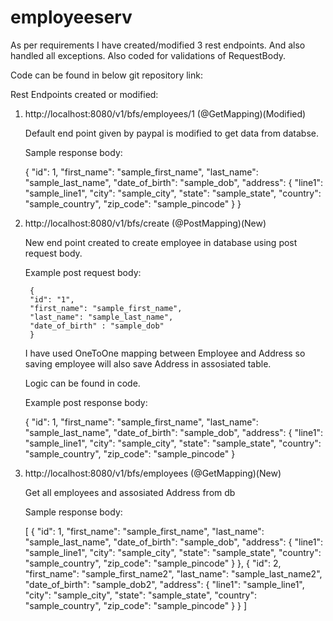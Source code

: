 # employeeserv

As per requirements I have created/modified 3 rest endpoints. And also handled all exceptions.
Also coded for validations of RequestBody.

Code can be found in below git repository link:



Rest Endpoints created or modified:

1. http://localhost:8080/v1/bfs/employees/1 (@GetMapping)(Modified)
	
   Default end point given by paypal is modified to get data from databse.
   
   Sample response body:
	
	{
		"id": 1,
		"first_name": "sample_first_name",
		"last_name": "sample_last_name",
		"date_of_birth": "sample_dob",
		"address": {
			"line1": "sample_line1",
			"city": "sample_city",
			"state": "sample_state",
			"country": "sample_country",
			"zip_code": "sample_pincode"
    }
}
	
   
2. http://localhost:8080/v1/bfs/create (@PostMapping)(New)
	
   New end point created to create employee in database using post request body.
   
   Example post request body:
   
		{
		"id": "1",
		"first_name": "sample_first_name",
		"last_name": "sample_last_name",
		"date_of_birth" : "sample_dob"
		}
		
	I have used OneToOne mapping between Employee and Address so saving employee will also save Address in assosiated table.
	
	Logic can be found in code.
	
	Example post response body:
	
	{
			"id": 1,
			"first_name": "sample_first_name",
			"last_name": "sample_last_name",
			"date_of_birth": "sample_dob",
			 "address": {
				"line1": "sample_line1",
				"city": "sample_city",
				"state": "sample_state",
				"country": "sample_country",
				"zip_code": "sample_pincode"
    }
   
3. http://localhost:8080/v1/bfs/employees (@GetMapping)(New)

	Get all employees and assosiated Address from db
	
	Sample response body:
	
	[
    {
        "id": 1,
        "first_name": "sample_first_name",
        "last_name": "sample_last_name",
        "date_of_birth": "sample_dob",
        "address": {
            "line1": "sample_line1",
            "city": "sample_city",
            "state": "sample_state",
            "country": "sample_country",
            "zip_code": "sample_pincode"
        }
    },
    {
        "id": 2,
        "first_name": "sample_first_name2",
        "last_name": "sample_last_name2",
        "date_of_birth": "sample_dob2",
        "address": {
            "line1": "sample_line1",
            "city": "sample_city",
            "state": "sample_state",
            "country": "sample_country",
            "zip_code": "sample_pincode"
        }
    }
]
	
		
